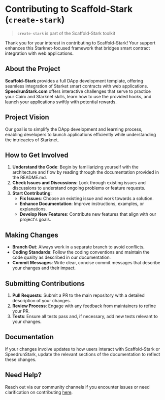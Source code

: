# Contributing to Scaffold-Stark (`create-stark`)

> `create-stark` is part of the Scaffold-Stark toolkit

Thank you for your interest in contributing to Scaffold-Stark! Your support enhances this Starknet-focused framework that bridges smart contract integration with web applications.

## About the Project

**Scaffold-Stark** provides a full DApp development template, offering seamless integration of Starket smart contracts with web applications. **SpeedrunStark.com** offers interactive challenges that serve to practice your Cairo and Starknet skills, learn how to use the provided hooks, and launch your applications swiftly with potential rewards.

## Project Vision

Our goal is to simplify the DApp development and learning process, enabling developers to launch applications efficiently while understanding the intricacies of Starknet.

## How to Get Involved

1. **Understand the Code**: Begin by familiarizing yourself with the architecture and flow by reading through the documentation provided in the README.md.
2. **Check Issues and Discussions**: Look through existing issues and discussions to understand ongoing problems or feature requests.
3. **Start Contributing**:
   - **Fix Issues**: Choose an existing issue and work towards a solution.
   - **Enhance Documentation**: Improve instructions, examples, or explanations.
   - **Develop New Features**: Contribute new features that align with our project's goals.

## Making Changes

- **Branch Out**: Always work in a separate branch to avoid conflicts.
- **Coding Standards**: Follow the coding conventions and maintain the code quality as described in our documentation.
- **Commit Messages**: Write clear, concise commit messages that describe your changes and their impact.

## Submitting Contributions

1. **Pull Requests**: Submit a PR to the main repository with a detailed description of your changes.
2. **Review Process**: Engage with any feedback from maintainers to refine your PR.
3. **Tests**: Ensure all tests pass and, if necessary, add new tests relevant to your changes.

## Documentation

If your changes involve updates to how users interact with Scaffold-Stark or SpeedrunStark, update the relevant sections of the documentation to reflect these changes.

## Need Help?

Reach out via our community channels if you encounter issues or need clarification on contributing [here](https://t.me/+wO3PtlRAreo4MDI9).
